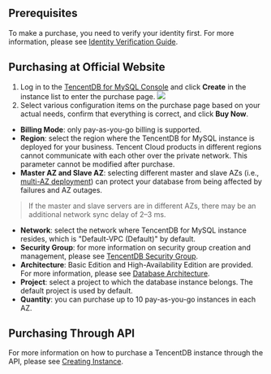 ## Prerequisites
To make a purchase, you need to verify your identity first. For more information, please see [Identity Verification Guide](https://intl.cloud.tencent.com/document/product/378/3629).

## Purchasing at Official Website
1. Log in to the [TencentDB for MySQL Console](https://console.cloud.tencent.com/cdb) and click **Create** in the instance list to enter the purchase page.
 ![](https://main.qcloudimg.com/raw/8440c63d34e0cdbfec26348ee37f1f17.png)
2. Select various configuration items on the purchase page based on your actual needs, confirm that everything is correct, and click **Buy Now**.
 - **Billing Mode**: only pay-as-you-go billing is supported.
 - **Region**: select the region where the TencentDB for MySQL instance is deployed for your business. Tencent Cloud products in different regions cannot communicate with each other over the private network. This parameter cannot be modified after purchase.
 - **Master AZ and Slave AZ**: selecting different master and slave AZs (i.e., [multi-AZ deployment](https://intl.cloud.tencent.com/document/product/236/8459)) can protect your database from being affected by failures and AZ outages.
 >If the master and slave servers are in different AZs, there may be an additional network sync delay of 2–3 ms.
 - **Network**: select the network where TencentDB for MySQL instance resides, which is "Default-VPC (Default)" by default.
 - **Security Group**: for more information on security group creation and management, please see [TencentDB Security Group](https://intl.cloud.tencent.com/document/product/236/14470).
 - **Architecture**: Basic Edition and High-Availability Edition are provided. For more information, please see [Database Architecture](https://intl.cloud.tencent.com/document/product/236/17136).
 - **Project**: select a project to which the database instance belongs. The default project is used by default.
 - **Quantity**: you can purchase up to 10 pay-as-you-go instances in each AZ.
 
## Purchasing Through API
For more information on how to purchase a TencentDB instance through the API, please see [Creating Instance](https://intl.cloud.tencent.com/document/product/236/15871).
